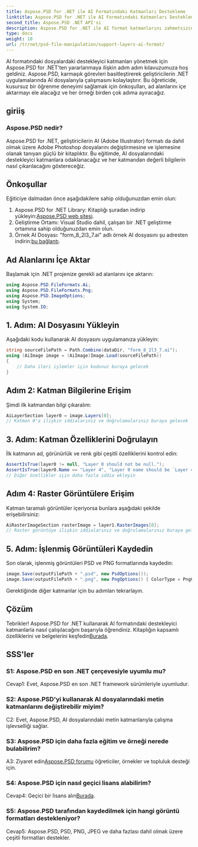 ```yaml
---
title: Aspose.PSD for .NET ile AI Formatındaki Katmanları Destekleme
linktitle: Aspose.PSD for .NET ile AI Formatındaki Katmanları Destekleme
second_title: Aspose.PSD .NET API'si
description: Aspose.PSD for .NET ile AI format katmanlarını zahmetsizce kullanmayı öğrenin. Kusursuz entegrasyon ve manipülasyon için adım adım kılavuzumuzu izleyin.
type: docs
weight: 10
url: /tr/net/psd-file-manipulation/support-layers-ai-format/
---
```

AI formatındaki dosyalardaki destekleyici katmanları yönetmek için Aspose.PSD for .NET'ten yararlanmaya ilişkin adım adım kılavuzumuza hoş geldiniz. Aspose.PSD, karmaşık görevleri basitleştirerek geliştiricilerin .NET uygulamalarında AI dosyalarıyla çalışmasını kolaylaştırır. Bu öğreticide, kusursuz bir öğrenme deneyimi sağlamak için önkoşulları, ad alanlarını içe aktarmayı ele alacağız ve her örneği birden çok adıma ayıracağız.
## giriiş
### Aspose.PSD nedir?
Aspose.PSD for .NET, geliştiricilerin AI (Adobe Illustrator) formatı da dahil olmak üzere Adobe Photoshop dosyalarını değiştirmesine ve işlemesine olanak tanıyan güçlü bir kitaplıktır. Bu eğitimde, AI dosyalarındaki destekleyici katmanlara odaklanacağız ve her katmandan değerli bilgilerin nasıl çıkarılacağını göstereceğiz.
## Önkoşullar
Eğiticiye dalmadan önce aşağıdakilere sahip olduğunuzdan emin olun:
1.  Aspose.PSD for .NET Library: Kitaplığı şuradan indirip yükleyin:[Aspose.PSD web sitesi](https://releases.aspose.com/psd/net/).
2. Geliştirme Ortamı: Visual Studio dahil, çalışan bir .NET geliştirme ortamına sahip olduğunuzdan emin olun.
3.  Örnek AI Dosyası: "form_8_2l3_7.ai" adlı örnek AI dosyasını şu adresten indirin:[bu bağlantı](Your-Download-Link).
## Ad Alanlarını İçe Aktar
Başlamak için .NET projenize gerekli ad alanlarını içe aktarın:
```csharp
using Aspose.PSD.FileFormats.Ai;
using Aspose.PSD.FileFormats.Png;
using Aspose.PSD.ImageOptions;
using System;
using System.IO;
```
## 1. Adım: AI Dosyasını Yükleyin
Aşağıdaki kodu kullanarak AI dosyasını uygulamanıza yükleyin:
```csharp
string sourceFilePath = Path.Combine(dataDir, "form_8_2l3_7.ai");
using (AiImage image = (AiImage)Image.Load(sourceFilePath))
{
    // Daha ileri işlemler için kodunuz buraya gelecek
}
```
## Adım 2: Katman Bilgilerine Erişim
Şimdi ilk katmandan bilgi çıkaralım:
```csharp
AiLayerSection layer0 = image.Layers[0];
// Katman 0'a ilişkin iddialarınız ve doğrulamalarınız buraya gelecek
```
## 3. Adım: Katman Özelliklerini Doğrulayın
İlk katmanın ad, görünürlük ve renk gibi çeşitli özelliklerini kontrol edin:
```csharp
AssertIsTrue(layer0 != null, "Layer 0 should not be null.");
AssertIsTrue(layer0.Name == "Layer 4", "Layer 0 name should be `Layer 4`");
// Diğer özellikler için daha fazla iddia ekleyin
```
## Adım 4: Raster Görüntülere Erişim
Katman taramalı görüntüler içeriyorsa bunlara aşağıdaki şekilde erişebilirsiniz:
```csharp
AiRasterImageSection rasterImage = layer1.RasterImages[0];
// Raster görüntüye ilişkin iddialarınız ve doğrulamalarınız buraya gelir
```
## 5. Adım: İşlenmiş Görüntüleri Kaydedin
Son olarak, işlenmiş görüntüleri PSD ve PNG formatlarında kaydedin:
```csharp
image.Save(outputFilePath + ".psd", new PsdOptions());
image.Save(outputFilePath + ".png", new PngOptions() { ColorType = PngColorType.TruecolorWithAlpha });
```
Gerektiğinde diğer katmanlar için bu adımları tekrarlayın.
## Çözüm

 Tebrikler! Aspose.PSD for .NET kullanarak AI formatındaki destekleyici katmanlarla nasıl çalışılacağını başarıyla öğrendiniz. Kitaplığın kapsamlı özelliklerini ve belgelerini keşfedin[Burada](https://reference.aspose.com/psd/net/).

## SSS'ler

### S1: Aspose.PSD en son .NET çerçevesiyle uyumlu mu?

Cevap1: Evet, Aspose.PSD en son .NET framework sürümleriyle uyumludur.

### S2: Aspose.PSD'yi kullanarak AI dosyalarındaki metin katmanlarını değiştirebilir miyim?

C2: Evet, Aspose.PSD, AI dosyalarındaki metin katmanlarıyla çalışma işlevselliği sağlar.

### S3: Aspose.PSD için daha fazla eğitim ve örneği nerede bulabilirim?

 A3: Ziyaret edin[Aspose.PSD forumu](https://forum.aspose.com/c/psd/34) öğreticiler, örnekler ve topluluk desteği için.

### S4: Aspose.PSD için nasıl geçici lisans alabilirim?

 Cevap4: Geçici bir lisans alın[Burada](https://purchase.aspose.com/temporary-license/).

### S5: Aspose.PSD tarafından kaydedilmek için hangi görüntü formatları destekleniyor?

Cevap5: Aspose.PSD, PSD, PNG, JPEG ve daha fazlası dahil olmak üzere çeşitli formatları destekler.